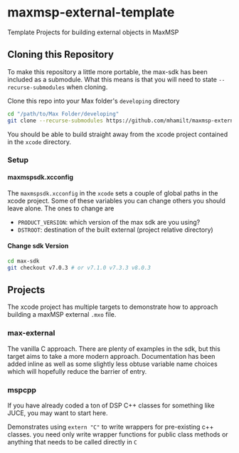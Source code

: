 # maxmsp-external-template
Template Projects for building external objects in MaxMSP

## Cloning this Repository

To make this repository a little more portable, the max-sdk has been included as a submodule. What this means is that you will need to state `--recurse-submodules` when cloning.

Clone this repo into your Max folder's `developing` directory

```sh
cd "/path/to/Max Folder/developing"
git clone --recurse-submodules https://github.com/mhamilt/maxmsp-external-template.git
```

You should be able to build straight away from the xcode project contained in the `xcode` directory.

### Setup

#### maxmspsdk.xcconfig

The `maxmspsdk.xcconfig` in the `xcode` sets a couple of global paths in the xcode project. Some of these variables you can change others you should leave alone. The ones to change are

- `PRODUCT_VERSION`: which version of the max sdk are you using?
- `DSTROOT`: destination of the built external (project relative directory)

#### Change sdk Version

```sh
cd max-sdk
git checkout v7.0.3 # or v7.1.0 v7.3.3 v8.0.3
```

## Projects

The xcode project has multiple targets to demonstrate how to approach building a maxMSP external `.mxo` file.

### max-external

The vanilla C approach. There are plenty of examples in the sdk, but this target aims to take a more modern approach.  Documentation has been added inline as well as some slightly less obtuse variable name choices which will hopefully reduce the barrier of entry.

### mspcpp

If you have already coded a ton of DSP C++ classes for something like JUCE, you may want to start here.

Demonstrates using `extern "C"` to write wrappers for pre-existing c++ classes. you need only write wrapper functions for public class methods or anything that needs to be called directly in `C`
